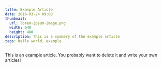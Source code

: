 ```yaml
---
title: Example Article
date: 2016-03-24 09:00
thumbnail:
  url: lorem-ipsum-image.png
  width: 640
  height: 480
description: This is a summary of the example article
tags: hello world, example
---
```


This is an example article. You probably want to delete it and write your own articles!
